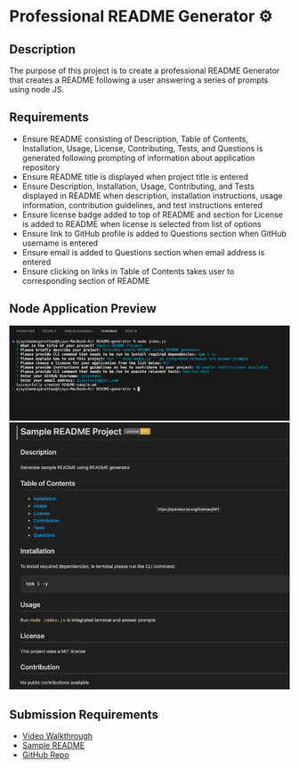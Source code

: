 # Professional README Generator ⚙️

## Description
The purpose of this project is to create a professional README Generator that creates a README following a user answering a series of prompts using node JS.

## Requirements
- Ensure README consisting of Description, Table of Contents, Installation, Usage, License, Contributing, Tests, and Questions is generated following prompting of information about application repository
- Ensure README title is displayed when project title is entered
- Ensure Description, Installation, Usage, Contributing, and Tests displayed in README when description, installation instructions, usage information, contribution guidelines, and test instructions entered
- Ensure license badge added to top of README and section for License is added to README when license is selected from list of options
- Ensure link to GitHub profile is added to Questions section when GitHub username is entered
- Ensure email is added to Questions section when email address is entered
- Ensure clicking on links in Table of Contents takes user to corresponding section of README

## Node Application Preview
![Application Screenshot 1](images/readme-application-1.png)
![Application Screenshot 2](images/readme-application-2.png)

## Submission Requirements
- [Video Walkthrough](https://ajayshans.github.io/weather-dashboard-app/)
- [Sample README](https://github.com/ajayshans/README-generator/blob/main/sample/README-sample.md/)
- [GitHub Repo](https://github.com/ajayshans/README-generator/)